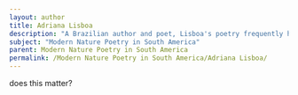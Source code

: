```yaml
---
layout: author
title: Adriana Lisboa
description: "A Brazilian author and poet, Lisboa's poetry frequently highlights the beauty and complexity of the natural world. Her writing often integrates personal and environmental themes, showcasing a modern perspective on nature."
subject: "Modern Nature Poetry in South America"
parent: Modern Nature Poetry in South America
permalink: /Modern Nature Poetry in South America/Adriana Lisboa/
---
```


does this matter?

